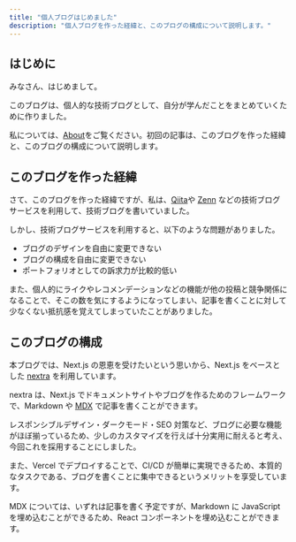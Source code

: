 ```yaml
---
title: "個人ブログはじめました"
description: "個人ブログを作った経緯と、このブログの構成について説明します。"
---
```


## はじめに

みなさん、はじめまして。

このブログは、個人的な技術ブログとして、自分が学んだことをまとめていくために作りました。

私については、[About](/about)をご覧ください。初回の記事は、このブログを作った経緯と、このブログの構成について説明します。

## このブログを作った経緯

さて、このブログを作った経緯ですが、私は、[Qiita](https://qiita.com/)や [Zenn](https://zenn.dev/) などの技術ブログサービスを利用して、技術ブログを書いていました。

しかし、技術ブログサービスを利用すると、以下のような問題がありました。

- ブログのデザインを自由に変更できない
- ブログの構成を自由に変更できない
- ポートフォリオとしての訴求力が比較的低い

また、個人的にライクやレコメンデーションなどの機能が他の投稿と競争関係になることで、そこの数を気にするようになってしまい、記事を書くことに対して少なくない抵抗感を覚えてしまっていたことがありました。

## このブログの構成

本ブログでは、Next.js の恩恵を受けたいという思いから、Next.js をベースとした [nextra](https://nextra.site/) を利用しています。

nextra は、Next.js でドキュメントサイトやブログを作るためのフレームワークで、Markdown や [MDX](https://mdxjs.com/docs/what-is-mdx/) で記事を書くことができます。

レスポンシブルデザイン・ダークモード・SEO 対策など、ブログに必要な機能がほぼ揃っているため、少しのカスタマイズを行えば十分実用に耐えると考え、今回これを採用することにしました。

また、Vercel でデプロイすることで、CI/CD が簡単に実現できるため、本質的なタスクである、ブログを書くことに集中できるというメリットを享受しています。

MDX については、いずれは記事を書く予定ですが、Markdown に JavaScript を埋め込むことができるため、React コンポーネントを埋め込むことができます。
